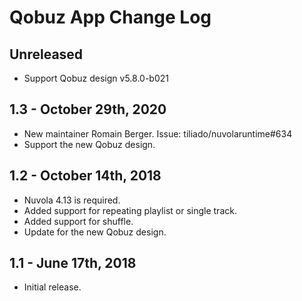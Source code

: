 Qobuz App Change Log
====================

Unreleased
----------

  * Support Qobuz design v5.8.0-b021

1.3 - October 29th, 2020
------------------------

  * New maintainer Romain Berger. Issue: tiliado/nuvolaruntime#634
  * Support the new Qobuz design.

1.2 - October 14th, 2018
------------------------

  * Nuvola 4.13 is required.
  * Added support for repeating playlist or single track.
  * Added support for shuffle.
  * Update for the new Qobuz design.

1.1 - June 17th, 2018
---------------------

  * Initial release.
